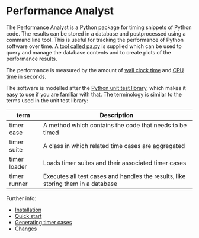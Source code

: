 # Performance Analyst
The Performance Analyst is a Python package for timing snippets of Python
code. The results can be stored in a database and postprocessed using a
command line tool. This is useful for tracking the performance of Python
software over time. A [tool called pa.py](documentation/pa.md) is supplied
which can be used to query and manage the database contents and to create
plots of the performance results.

The performance is measured by the amount of
[wall clock time](http://en.wikipedia.org/wiki/Wall_clock_time) and
[CPU time](http://en.wikipedia.org/wiki/CPU_time>) in seconds.

The software is modelled after the
[Python unit test library](http://docs.python.org/library/unittest.html#module-unittest),
which makes it easy to use if you are familiar with that. The terminology
is similar to the terms used in the unit test library:

term         | Description
------------ | -----------------------------------------------------------------
timer case   | A method which contains the code that needs to be timed
timer suite  | A class in which related time cases are aggregated
timer loader | Loads timer suites and their associated timer cases
timer runner | Executes all test cases and handles the results, like storing them in a database


Further info:
- [Installation](INSTALL.md)
- [Quick start](documentation/quick_start.md)
- [Generating timer cases](documentation/generating_timer_cases.md)
- [Changes](CHANGES.md)
